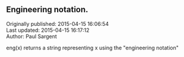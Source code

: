 ## Engineering notation.  
Originally published: 2015-04-15 16:06:54  
Last updated: 2015-04-15 16:17:12  
Author: Paul Sargent  
  
eng(x) returns a string representing x using the "engineering notation"
